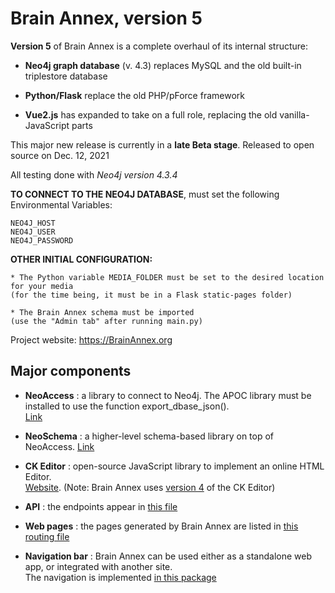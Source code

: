 # Brain Annex, version 5

**Version 5** of Brain Annex is a complete overhaul of its internal structure:

* **Neo4j graph database** (v. 4.3) replaces MySQL and the old built-in triplestore database


* **Python/Flask** replace the old PHP/pForce framework


* **Vue2.js** has expanded to take on a full role, replacing the old vanilla-JavaScript parts

This major new release is currently in a **late Beta stage**.  Released to open source on Dec. 12, 2021

All testing done with *Neo4j version 4.3.4*

**TO CONNECT TO THE NEO4J DATABASE**, must set the following Environmental Variables:

    NEO4J_HOST
    NEO4J_USER
    NEO4J_PASSWORD

**OTHER INITIAL CONFIGURATION:**

    * The Python variable MEDIA_FOLDER must be set to the desired location for your media
    (for the time being, it must be in a Flask static-pages folder)
    
    * The Brain Annex schema must be imported
    (use the "Admin tab" after running main.py) 

Project website: https://BrainAnnex.org

## Major components
* **NeoAccess** : a library to connect to Neo4j.
  The APOC library must be installed to use the function export_dbase_json().  
  [Link](https://github.com/BrainAnnex/brain-annex/blob/main/BrainAnnex/modules/neo_access/neo_access.py)


* **NeoSchema** : a higher-level schema-based library on top of NeoAccess.
  [Link](https://github.com/BrainAnnex/brain-annex/blob/main/BrainAnnex/modules/neo_schema/neo_schema.py)
  

* **CK Editor** : open-source JavaScript library to implement an online HTML Editor.  
  [Website](https://www.quackit.com/html/online-html-editor/full/).
  (Note: Brain Annex uses [version 4](https://ckeditor.com/docs/ckeditor4/latest/) of the CK Editor)
  

* **API** : the endpoints appear in [this file](https://github.com/BrainAnnex/brain-annex/blob/main/BrainAnnex/api/BA_api_routing.py)


* **Web pages** : the pages generated by Brain Annex are listed in [this routing file](https://github.com/BrainAnnex/brain-annex/blob/main/BrainAnnex/pages/BA_pages_routing.py)


* **Navigation bar** : Brain Annex can be used either as a standalone web app, or integrated with another site.  
  The navigation is implemented [in this package](https://github.com/BrainAnnex/brain-annex/tree/main/navigation)